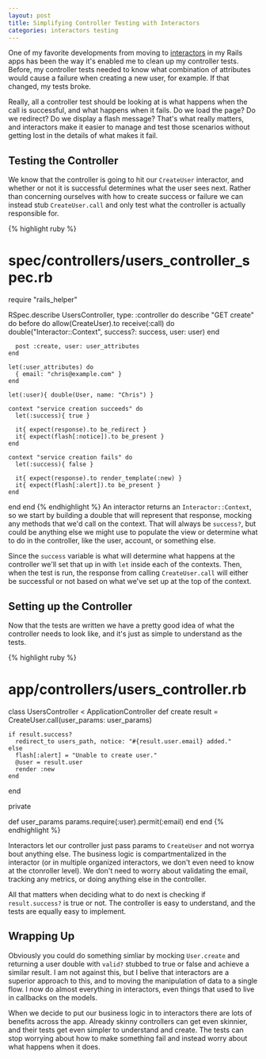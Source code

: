 ```yaml
---
layout: post
title: Simplifying Controller Testing with Interactors
categories: interactors testing
---
```


One of my favorite developments from moving to [interactors](http://github.com/collectiveidea/interactor) in my Rails apps has been the way it's enabled me to clean up my controller tests. Before, my controller tests needed to know what combination of attributes would cause a failure when creating a new user, for example. If that changed, my tests broke.

Really, all a controller test should be looking at is what happens when the call is successful, and what happens when it fails. Do we load the page? Do we redirect? Do we display a flash message? That's what really matters, and interactors make it easier to manage and test those scenarios without getting lost in the details of what makes it fail.

## Testing the Controller
We know that the controller is going to hit our `CreateUser` interactor, and whether or not it is successful determines what the user sees next. Rather than concerning ourselves with how to create success or failure we can instead stub `CreateUser.call` and only test what the controller is actually responsible for.

{% highlight ruby %}
# spec/controllers/users_controller_spec.rb
require "rails_helper"

RSpec.describe UsersController, type: :controller do
  describe "GET create" do
    before do
      allow(CreateUser).to receive(:call) do
        double("Interactor::Context", success?: success, user: user)
      end

      post :create, user: user_attributes
    end

    let(:user_attributes) do
      { email: "chris@example.com" }
    end

    let(:user){ double(User, name: "Chris") }

    context "service creation succeeds" do
      let(:success){ true }

      it{ expect(response).to be_redirect }
      it{ expect(flash[:notice]).to be_present }
    end

    context "service creation fails" do
      let(:success){ false }

      it{ expect(response).to render_template(:new) }
      it{ expect(flash[:alert]).to be_present }
    end
  end
end
{% endhighlight %}
An interactor returns an `Interactor::Context`, so we start by building a double that will represent that response, mocking any methods that we'd call on the context. That will always be `success?`, but could be anything else we might use to populate the view or determine what to do in the controller, like the user, account, or something else.

Since the `success` variable is what will determine what happens at the controller we'll set that up in with `let` inside each of the contexts. Then, when the test is run, the response from calling `CreateUser.call` will either be successful or not based on what we've set up at the top of the context.

## Setting up the Controller
Now that the tests are written we have a pretty good idea of what the controller needs to look like, and it's just as simple to understand as the tests.

{% highlight ruby %}
# app/controllers/users_controller.rb
class UsersController < ApplicationController
  def create
    result = CreateUser.call(user_params: user_params)

    if result.success?
      redirect_to users_path, notice: "#{result.user.email} added."
    else
      flash[:alert] = "Unable to create user."
      @user = result.user
      render :new
    end
  end

private

  def user_params
    params.require(:user).permit(:email)
  end
end
{% endhighlight %}

Interactors let our controller just pass params to `CreateUser` and not worrya bout anything else. The business logic is compartmentalized in the interactor (or in multiple organized interactors, we don't even need to know at the ctonroller level). We don't need to worry about validating the email, tracking any metrics, or doing anything else in the controller.

All that matters when deciding what to do next is checking if `result.success?` is true or not. The controller is easy to understand, and the tests are equally easy to implement.

## Wrapping Up
Obviously you could do something simliar by mocking `User.create` and returning a user double with `valid?` stubbed to true or false and achieve a similar result. I am not against this, but I belive that interactors are a superior approach to this, and to moving the manipulation of data to a single flow. I now do almost everything in interactors, even things that used to live in callbacks on the models.

When we decide to put our business logic in to interactors there are lots of benefits across the app. Already skinny controllers can get even skinnier, and their tests get even simpler to understand and create. The tests can stop worrying about how to make something fail and instead worry about what happens when it does.

